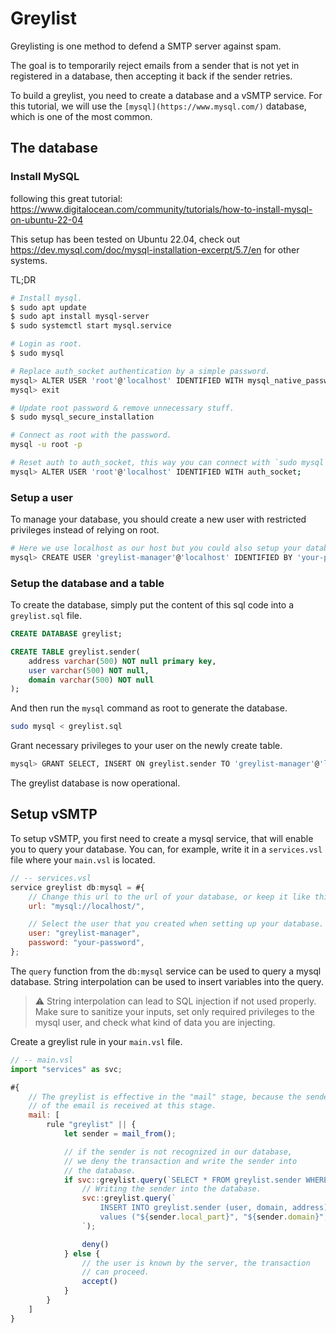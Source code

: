 # Greylist

Greylisting is one method to defend a SMTP server against spam.

The goal is to temporarily reject emails from a sender that is not yet in registered in a database, then accepting it back if the sender retries.

To build a greylist, you need to create a database and a vSMTP service. For this tutorial, we will use the `[mysql](https://www.mysql.com/)` database, which is one of the most common.

## The database

### Install MySQL

following this great tutorial: <https://www.digitalocean.com/community/tutorials/how-to-install-mysql-on-ubuntu-22-04>

This setup has been tested on Ubuntu 22.04, check out <https://dev.mysql.com/doc/mysql-installation-excerpt/5.7/en> for other systems.

TL;DR

```sh
# Install mysql.
$ sudo apt update
$ sudo apt install mysql-server
$ sudo systemctl start mysql.service

# Login as root.
$ sudo mysql

# Replace auth_socket authentication by a simple password.
mysql> ALTER USER 'root'@'localhost' IDENTIFIED WITH mysql_native_password BY 'your-password';
mysql> exit

# Update root password & remove unnecessary stuff.
$ sudo mysql_secure_installation

# Connect as root with the password.
mysql -u root -p

# Reset auth to auth_socket, this way you can connect with `sudo mysql`
mysql> ALTER USER 'root'@'localhost' IDENTIFIED WITH auth_socket;
```

### Setup a user

To manage your database, you should create a new user with restricted privileges instead of relying on root.

```sh
# Here we use localhost as our host but you could also setup your database on another server.
mysql> CREATE USER 'greylist-manager'@'localhost' IDENTIFIED BY 'your-password';
```

### Setup the database and a table

To create the database, simply put the content of this sql code into a `greylist.sql` file.

```sql
CREATE DATABASE greylist;

CREATE TABLE greylist.sender(
    address varchar(500) NOT null primary key,
    user varchar(500) NOT null,
    domain varchar(500) NOT null
);
```

And then run the `mysql` command as root to generate the database.

```sh
sudo mysql < greylist.sql
```

Grant necessary privileges to your user on the newly create table.

```sh
mysql> GRANT SELECT, INSERT ON greylist.sender TO 'greylist-manager'@'localhost';
```

The greylist database is now operational.

## Setup vSMTP

To setup vSMTP, you first need to create a mysql service, that will enable you to query your database. You can, for example, write it in a `services.vsl` file where your `main.vsl` is located.

```js
// -- services.vsl
service greylist db:mysql = #{
    // Change this url to the url of your database, or keep it like this if the 'greylist-manager' user is setup on localhost.
    url: "mysql://localhost/",

    // Select the user that you created when setting up your database.
    user: "greylist-manager",
    password: "your-password",
};
```

The `query` function from the `db:mysql` service can be used to query a mysql database. String interpolation can be used to insert variables into the query.

> ⚠️ String interpolation can lead to SQL injection if not used properly. Make sure to sanitize your inputs, set only required privileges to the mysql user, and check what kind of data you are injecting.

Create a greylist rule in your `main.vsl` file.

```js
// -- main.vsl
import "services" as svc;

#{
    // The greylist is effective in the "mail" stage, because the sender
    // of the email is received at this stage.
    mail: [
        rule "greylist" || {
            let sender = mail_from();

            // if the sender is not recognized in our database,
            // we deny the transaction and write the sender into
            // the database.
            if svc::greylist.query(`SELECT * FROM greylist.sender WHERE address = '${sender}';`) == [] {
                // Writing the sender into the database.
                svc::greylist.query(`
                    INSERT INTO greylist.sender (user, domain, address)
                    values ("${sender.local_part}", "${sender.domain}", "${sender}");
                `);

                deny()
            } else {
                // the user is known by the server, the transaction
                // can proceed.
                accept()
            }
        }
    ]
}
```
